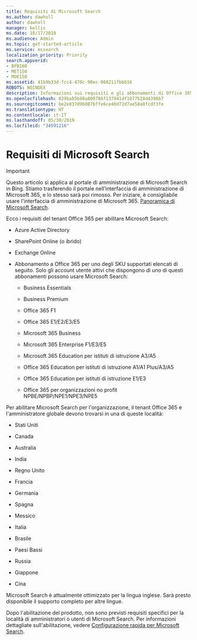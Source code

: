 ```yaml
---
title: Requisiti di Microsoft Search
ms.author: dawholl
author: dawholl
manager: kellis
ms.date: 10/17/2018
ms.audience: Admin
ms.topic: get-started-article
ms.service: mssearch
localization_priority: Priority
search.appverid:
- BFB160
- MET150
- MOE150
ms.assetid: 41b9b33d-fcc4-470c-90ec-068211fbbb16
ROBOTS: NOINDEX
description: Informazioni sui requisiti e gli abbonamenti di Office 365 necessari per abilitare Microsoft Search
ms.openlocfilehash: 029bab5b88a800786f137941df1077b28d4398b7
ms.sourcegitcommit: be2e837d9b087bffe6ce40d72d7ae58a8fcdf3fe
ms.translationtype: HT
ms.contentlocale: it-IT
ms.lasthandoff: 05/30/2019
ms.locfileid: "34591216"
---
```

# <a name="requirements-for-microsoft-search"></a>Requisiti di Microsoft Search

> [!IMPORTANT]
> Questo articolo si applica al portale di amministrazione di Microsoft Search in Bing. Stiamo trasferendo il portale nell’interfaccia di amministrazione di Microsoft 365, e lo stesso sarà poi rimosso. Per iniziare, è consigliabile usare l'interfaccia di amministrazione di Microsoft 365. [Panoramica di Microsoft Search](overview-microsoft-search.md).

Ecco i requisiti del tenant Office 365 per abilitare Microsoft Search: 
  
- Azure Active Directory
    
- SharePoint Online (o ibrido)
    
- Exchange Online
    
- Abbonamento a Office 365 per uno degli SKU supportati elencati di seguito. Solo gli account utente attivi che dispongono di uno di questi abbonamenti possono usare Microsoft Search:
    
  - Business Essentials
    
  - Business Premium
    
  - Office 365 F1
    
  - Office 365 E1/E2/E3/E5
    
  - Microsoft 365 Business
    
  - Microsoft 365 Enterprise F1/E3/E5
    
  - Microsoft 365 Education per istituti di istruzione A3/A5
    
  - Office 365 Education per istituti di istruzione A1/A1 Plus/A3/A5
    
  - Office 365 Education per istituti di istruzione E1/E3
    
  - Office 365 per organizzazioni no profit NPBE/NPBP/NPE1/NPE3/NPE5
    
Per abilitare Microsoft Search per l'organizzazione, il tenant Office 365 e l'amministratore globale devono trovarsi in una di queste località:
  
- Stati Uniti
    
- Canada
    
- Australia
    
- India
    
- Regno Unito
    
- Francia
    
- Germania
  
- Spagna
    
- Messico
    
- Italia
    
- Brasile
    
- Paesi Bassi
    
- Russia
    
- Giappone

- Cina
 
Microsoft Search è attualmente ottimizzato per la lingua inglese. Sarà presto disponibile il supporto completo per altre lingue.

Dopo l'abilitazione del prodotto, non sono previsti requisiti specifici per la località di amministratori o utenti di Microsoft Search. Per informazioni dettagliate sull'abilitazione, vedere [Configurazione rapida per Microsoft Search](quick-set-up.md). 

  

